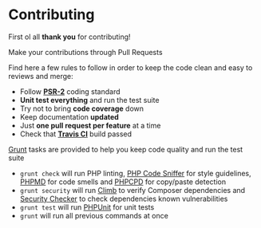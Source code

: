 # Contributing

First ol all **thank you** for contributing!

Make your contributions through Pull Requests

Find here a few rules to follow in order to keep the code clean and easy to reviews and merge:

- Follow **[PSR-2](https://github.com/php-fig/fig-standards/blob/master/accepted/PSR-2-coding-style-guide.md)** coding standard
- **Unit test everything** and run the test suite
- Try not to bring **code coverage** down
- Keep documentation **updated**
- Just **one pull request per feature** at a time
- Check that **[Travis CI](https://travis-ci.org/juliangut/janitor)** build passed

[Grunt](http://gruntjs.com/) tasks are provided to help you keep code quality and run the test suite

- `grunt check` will run PHP linting, [PHP Code Sniffer](https://github.com/squizlabs/PHP_CodeSniffer) for style guidelines, [PHPMD](https://github.com/phpmd/phpmd) for code smells and [PHPCPD](https://github.com/sebastianbergmann/phpcpd) for copy/paste detection
- `grunt security` will run [Climb](https://github.com/vinkla/climb) to verify Composer dependencies and [Security Checker](https://github.com/sensiolabs/security-checker) to check dependencies known vulnerabilities
- `grunt test` will run [PHPUnit](https://github.com/sebastianbergmann/phpunit) for unit tests
- `grunt` will run all previous commands at once

